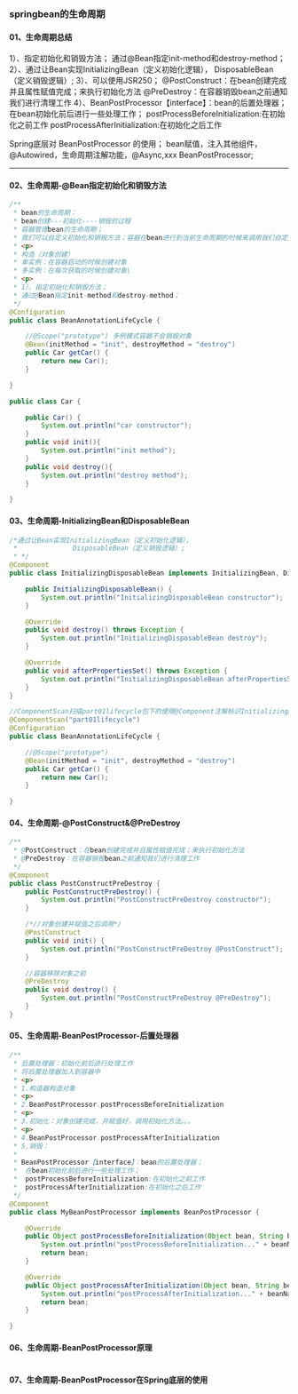 ### springbean的生命周期

#### 01、生命周期总结

1）、指定初始化和销毁方法；
		通过@Bean指定init-method和destroy-method；
2）、通过让Bean实现InitializingBean（定义初始化逻辑），
				DisposableBean（定义销毁逻辑）;
3）、可以使用JSR250；
		@PostConstruct：在bean创建完成并且属性赋值完成；来执行初始化方法
		@PreDestroy：在容器销毁bean之前通知我们进行清理工作
4）、BeanPostProcessor【interface】：bean的后置处理器；
		在bean初始化前后进行一些处理工作；
		postProcessBeforeInitialization:在初始化之前工作
		postProcessAfterInitialization:在初始化之后工作

Spring底层对 BeanPostProcessor 的使用；
bean赋值，注入其他组件，@Autowired，生命周期注解功能，@Async,xxx BeanPostProcessor;

-------------------------



#### 02、生命周期-@Bean指定初始化和销毁方法

```java
/**
 * bean的生命周期：
 * bean创建---初始化----销毁的过程
 * 容器管理bean的生命周期；
 * 我们可以自定义初始化和销毁方法；容器在bean进行到当前生命周期的时候来调用我们自定义的初始化和销毁方法
 * <p>
 * 构造（对象创建）
 * 单实例：在容器启动的时候创建对象
 * 多实例：在每次获取的时候创建对象\
 * <p>
 * 1）、指定初始化和销毁方法；
 * 通过@Bean指定init-method和destroy-method；
 */
@Configuration
public class BeanAnnotationLifeCycle {

    //@Scope("prototype") 多例模式容器不会销毁对象
    @Bean(initMethod = "init", destroyMethod = "destroy")
    public Car getCar() {
        return new Car();
    }

}

public class Car {

    public Car() {
        System.out.println("car constructor");
    }
    public void init(){
        System.out.println("init method");
    }
    public void destroy(){
        System.out.println("destroy method");
    }

}
```



#### 03、生命周期-InitializingBean和DisposableBean

```java
/*通过让Bean实现InitializingBean（定义初始化逻辑），
 * 				DisposableBean（定义销毁逻辑）;
 * */
@Component
public class InitializingDisposableBean implements InitializingBean, DisposableBean {

    public InitializingDisposableBean() {
        System.out.println("InitializingDisposableBean constructor");
    }

    @Override
    public void destroy() throws Exception {
        System.out.println("InitializingDisposableBean destroy");
    }

    @Override
    public void afterPropertiesSet() throws Exception {
        System.out.println("InitializingDisposableBean afterPropertiesSet");
    }
}

//ComponentScan扫描part01lifecycle包下的使用@Component注解标识InitializingDisposableBean注册到容器中
@ComponentScan("part01lifecycle")
@Configuration
public class BeanAnnotationLifeCycle {

    //@Scope("prototype")
    @Bean(initMethod = "init", destroyMethod = "destroy")
    public Car getCar() {
        return new Car();
    }

}
```



#### 04、生命周期-@PostConstruct&@PreDestroy

```java
/**
 * @PostConstruct：在bean创建完成并且属性赋值完成；来执行初始化方法
 * @PreDestroy：在容器销毁bean之前通知我们进行清理工作
 */
@Component
public class PostConstructPreDestroy {
    public PostConstructPreDestroy() {
        System.out.println("PostConstructPreDestroy constructor");
    }

    /*//对象创建并赋值之后调用*/
    @PostConstruct
    public void init() {
        System.out.println("PostConstructPreDestroy @PostConstruct");
    }

    //容器移除对象之前
    @PreDestroy
    public void destroy() {
        System.out.println("PostConstructPreDestroy @PreDestroy");
    }
}
```



#### 05、生命周期-BeanPostProcessor-后置处理器

```java
/**
 * 后置处理器：初始化前后进行处理工作
 * 将后置处理器加入到容器中
 * <p>
 * 1.构造器构造对象
 * <p>
 * 2.BeanPostProcessor.postProcessBeforeInitialization
 * <p>
 * 3.初始化：对象创建完成，并赋值好，调用初始化方法。。。
 * <p>
 * 4.BeanPostProcessor.postProcessAfterInitialization
 * 5.销毁：
 * 
 * BeanPostProcessor【interface】：bean的后置处理器；
 * 	在bean初始化前后进行一些处理工作；
 * 	postProcessBeforeInitialization:在初始化之前工作
 * 	postProcessAfterInitialization:在初始化之后工作
 */
@Component
public class MyBeanPostProcessor implements BeanPostProcessor {

    @Override
    public Object postProcessBeforeInitialization(Object bean, String beanName) throws BeansException {
        System.out.println("postProcessBeforeInitialization..." + beanName + "=>" + bean);
        return bean;
    }

    @Override
    public Object postProcessAfterInitialization(Object bean, String beanName) throws BeansException {
        System.out.println("postProcessAfterInitialization..." + beanName + "=>" + bean);
        return bean;
    }

}
```



#### 06、生命周期-BeanPostProcessor原理

```java

```



#### 07、生命周期-BeanPostProcessor在Spring底层的使用

```java

```


